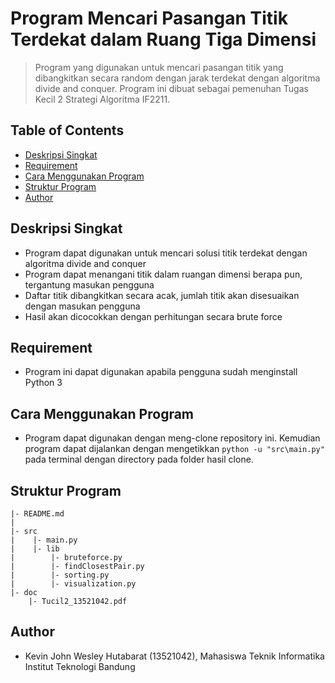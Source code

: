 # Program Mencari Pasangan Titik Terdekat dalam Ruang Tiga Dimensi
> Program yang digunakan untuk mencari pasangan titik yang dibangkitkan secara random dengan jarak terdekat dengan algoritma divide and conquer. Program ini dibuat sebagai pemenuhan Tugas Kecil 2 Strategi Algoritma IF2211.

## Table of Contents
* [Deskripsi Singkat](#deskripsi-singkat)
* [Requirement](#requirement)
* [Cara Menggunakan Program](#cara-menggunakan-program)
* [Struktur Program](#struktur-program)
* [Author](#author)

## Deskripsi Singkat
- Program dapat digunakan untuk mencari solusi titik terdekat dengan algoritma divide and conquer
- Program dapat menangani titik dalam ruangan dimensi berapa pun, tergantung masukan pengguna
- Daftar titik dibangkitkan secara acak, jumlah titik akan disesuaikan dengan masukan pengguna
- Hasil akan dicocokkan dengan perhitungan secara brute force

## Requirement
- Program ini dapat digunakan apabila pengguna sudah menginstall Python 3

## Cara Menggunakan Program
- Program dapat digunakan dengan meng-clone repository ini. Kemudian program dapat dijalankan dengan mengetikkan `python -u "src\main.py"` pada terminal dengan directory pada folder hasil clone.

## Struktur Program
```
|- README.md
|
|- src
|    |- main.py
|    |- lib
|        |- bruteforce.py
|        |- findClosestPair.py
|        |- sorting.py
|        |- visualization.py
|- doc
    |- Tucil2_13521042.pdf
```


## Author
- Kevin John Wesley Hutabarat (13521042), Mahasiswa Teknik Informatika Institut Teknologi Bandung
